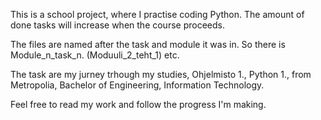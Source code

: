 This is a school project, where I practise coding Python. 
The amount of done tasks will increase when the course proceeds.

The files are named after the task and module it was in. 
So there is Module_n_task_n. (Moduuli_2_teht_1) etc.

The task are my jurney trhough my studies, Ohjelmisto 1., Python 1., 
from Metropolia, Bachelor of Engineering, Information Technology.

Feel free to read my work and follow the progress I'm making.
